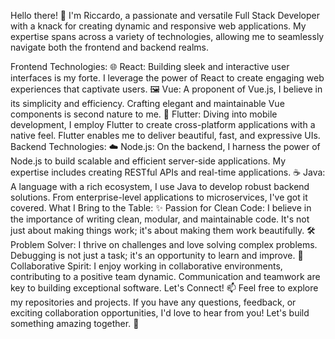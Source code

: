 Hello there! 👋 I'm Riccardo, a passionate and versatile Full Stack Developer with a knack for creating dynamic and responsive web applications. My expertise spans across a variety of technologies, allowing me to seamlessly navigate both the frontend and backend realms.

Frontend Technologies:
🌐 React: Building sleek and interactive user interfaces is my forte. I leverage the power of React to create engaging web experiences that captivate users.
🖼️ Vue: A proponent of Vue.js, I believe in its simplicity and efficiency. Crafting elegant and maintainable Vue components is second nature to me.
📱 Flutter: Diving into mobile development, I employ Flutter to create cross-platform applications with a native feel. Flutter enables me to deliver beautiful, fast, and expressive UIs.
Backend Technologies:
☁️ Node.js: On the backend, I harness the power of Node.js to build scalable and efficient server-side applications. My expertise includes creating RESTful APIs and real-time applications.
☕ Java: A language with a rich ecosystem, I use Java to develop robust backend solutions. From enterprise-level applications to microservices, I've got it covered.
What I Bring to the Table:
✨ Passion for Clean Code: I believe in the importance of writing clean, modular, and maintainable code. It's not just about making things work; it's about making them work beautifully.
🛠️ Problem Solver: I thrive on challenges and love solving complex problems. Debugging is not just a task; it's an opportunity to learn and improve.
🤝 Collaborative Spirit: I enjoy working in collaborative environments, contributing to a positive team dynamic. Communication and teamwork are key to building exceptional software.
Let's Connect!
📫 Feel free to explore my repositories and projects. If you have any questions, feedback, or exciting collaboration opportunities, I'd love to hear from you! Let's build something amazing together. 🚀

